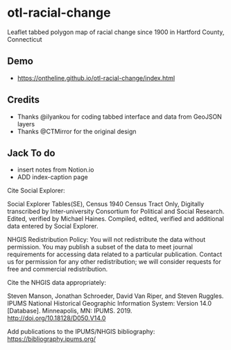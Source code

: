 # otl-racial-change
Leaflet tabbed polygon map of racial change since 1900 in Hartford County, Connecticut

## Demo
- https://ontheline.github.io/otl-racial-change/index.html

## Credits
- Thanks @ilyankou for coding tabbed interface and data from GeoJSON layers
- Thanks @CTMirror for the original design

## Jack To do
- insert notes from Notion.io
- ADD index-caption page

Cite Social Explorer:

Social Explorer Tables(SE), Census 1940 Census Tract Only, Digitally transcribed by Inter-university Consortium for Political and Social Research. Edited, verified by Michael Haines. Compiled, edited, verified and additional data entered by Social Explorer.


NHGIS Redistribution Policy: You will not redistribute the data without permission. You may publish a subset of the data to meet journal requirements for accessing data related to a particular publication. Contact us for permission for any other redistribution; we will consider requests for free and commercial redistribution.

Cite the NHGIS data appropriately:

 Steven Manson, Jonathan Schroeder, David Van Riper, and Steven Ruggles. IPUMS National Historical Geographic Information System: Version 14.0 [Database]. Minneapolis, MN: IPUMS. 2019. http://doi.org/10.18128/D050.V14.0

 Add publications to the IPUMS/NHGIS bibliography: https://bibliography.ipums.org/
